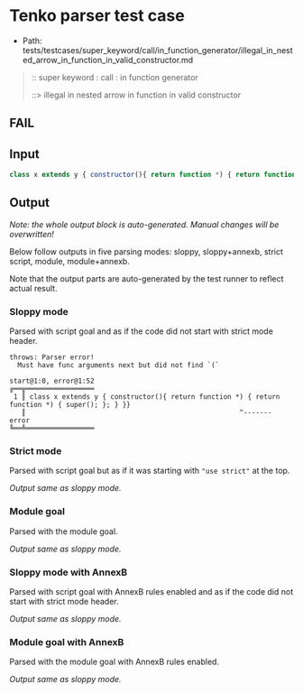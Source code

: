 # Tenko parser test case

- Path: tests/testcases/super_keyword/call/in_function_generator/illegal_in_nested_arrow_in_function_in_valid_constructor.md

> :: super keyword : call : in function generator
>
> ::> illegal in nested arrow in function in valid constructor
## FAIL

## Input


`````js
class x extends y { constructor(){ return function *) { return function *) { super(); }; } }}
`````

## Output

_Note: the whole output block is auto-generated. Manual changes will be overwritten!_

Below follow outputs in five parsing modes: sloppy, sloppy+annexb, strict script, module, module+annexb.

Note that the output parts are auto-generated by the test runner to reflect actual result.

### Sloppy mode

Parsed with script goal and as if the code did not start with strict mode header.

`````
throws: Parser error!
  Must have func arguments next but did not find `(`

start@1:0, error@1:52
╔══╦═════════════════
 1 ║ class x extends y { constructor(){ return function *) { return function *) { super(); }; } }}
   ║                                                     ^------- error
╚══╩═════════════════

`````

### Strict mode

Parsed with script goal but as if it was starting with `"use strict"` at the top.

_Output same as sloppy mode._

### Module goal

Parsed with the module goal.

_Output same as sloppy mode._

### Sloppy mode with AnnexB

Parsed with script goal with AnnexB rules enabled and as if the code did not start with strict mode header.

_Output same as sloppy mode._

### Module goal with AnnexB

Parsed with the module goal with AnnexB rules enabled.

_Output same as sloppy mode._
